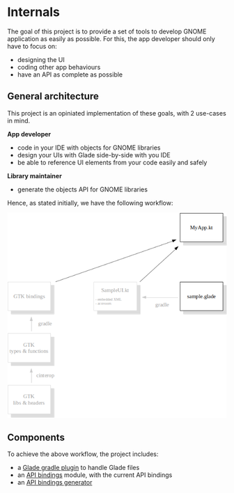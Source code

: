 # Internals

The goal of this project is to provide a set of tools to develop GNOME application as easily as possible.
For this, the app developer should only have to focus on:
* designing the UI
* coding other app behaviours
* have an API as complete as possible

## General architecture

This project is an opiniated implementation of these goals, with 2 use-cases in mind.

**App developer**

* code in your IDE with objects for GNOME libraries
* design your UIs with Glade side-by-side with you IDE
* be able to reference UI elements from your code easily and safely

**Library maintainer**
* generate the objects API for GNOME libraries

Hence, as stated initially, we have the following workflow:

![Generator](readme-generator.png)

## Components

To achieve the above workflow, the project includes:
* a [Glade gradle plugin](../buildSrc/README.md) to handle Glade files
* an [API bindings](../gtk/binding) module, with the current API bindings
* an [API bindings generator](../gtk/generator/README.md)
